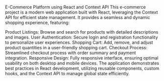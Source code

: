 E-Commerce Platform using React and Context API
This e-commerce project is a modern web application built with React, leveraging the Context API for efficient state management. It provides a seamless and dynamic shopping experience, featuring:

Product Listings: Browse and search for products with detailed descriptions and images.
User Authentication: Secure login and registration functionality to personalize user experiences.
Shopping Cart: Add, remove, and adjust product quantities in a user-friendly shopping cart.
Checkout Process: Streamlined checkout process with order summary and payment integration.
Responsive Design: Fully responsive interface, ensuring optimal usability on both desktop and mobile devices.
The application demonstrates best practices in React development, utilizing reusable components, custom hooks, and the Context API to manage global state efficiently.
